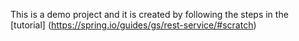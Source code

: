 This is a demo project and it is created by following the steps in the [tutorial] (https://spring.io/guides/gs/rest-service/#scratch)
